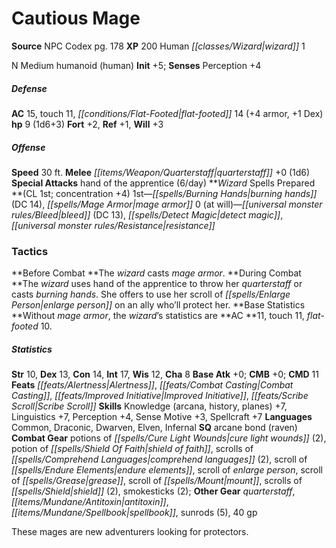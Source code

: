﻿---
cssclass: [monsters]
title1: Cautious Mage
title2: Cautious Mage
CR: 1/2
sources:
- name: NPC Codex
  page: 178
  link: http://paizo.com/products/btpy8v3a?Pathfinder-Roleplaying-Game-NPC-Codex
XP: 200
race: Human
classes:
- wizard 1
alignment: N
size: Medium
type: humanoid
subtypes:
- human
initiative:
  bonus: 5
AC:
  AC: 15
  touch: 11
  flat_footed: 14
  components:
    armor: 4
    dex: 1
HP:
  HP: 9
  long: 1d6+3
saves:
  fort: 2
  ref: 1
  will: 3
speeds:
  base: 30
attacks:
  melee:
  - - text: quarterstaff +0 (1d6)
      entries:
      - - damage: 1d6
      attack: quarterstaff
      bonus:
      - 0
  special:
  - hand of the apprentice (6/day)
spells:
  entries:
  - name: burning hands
    source: Wizard
    level: 1
    DC: 14
  - name: mage armor
    source: Wizard
    level: 1
  - name: bleed
    source: Wizard
    level: 0
    DC: 13
  - name: detect magic
    source: Wizard
    level: 0
  - name: resistance
    source: Wizard
    level: 0
  sources:
  - name: Wizard
    type: prepared
    CL: 1
    concentration: 4
    slots:
      0: at-will
tactics:
  Before Combat: The wizard casts mage armor.
  During Combat: The wizard uses hand of the apprentice to throw her quarterstaff
    or casts burning hands. She offers to use her scroll of enlarge person on an ally
    who'll protect her.
  Base Statistics: Without mage armor, the wizard's statistics are AC 11, touch 11,
    flat-footed 10.
ability_scores:
  STR: 10
  DEX: 13
  CON: 14
  INT: 17
  WIS: 12
  CHA: 8
BAB: 0
CMB: 0
CMD: 11
feats:
- name: Alertness
- name: Combat Casting
- name: Improved Initiative
- name: Scribe Scroll
skills:
  Knowledge (arcana): 7
  Knowledge (history): 7
  Knowledge (planes): 7
  Linguistics: 7
  Perception: 4
  Sense Motive: 3
  Spellcraft: 7
languages:
- Common
- Draconic
- Dwarven
- Elven
- Infernal
special_qualities:
- arcane bond (raven)
gear:
  combat:
  - potions of cure light wounds (2)
  - potion of shield of faith
  - scrolls of comprehend languages (2)
  - scroll of endure elements
  - scroll of enlarge person
  - scroll of grease
  - scroll of mount
  - scrolls of shield (2)
  - smokesticks (2)
  other:
  - quarterstaff
  - antitoxin
  - spellbook
  - sunrods (5)
  - 40 gp
desc_long: These mages are new adventurers looking for protectors.

---

# Cautious Mage

**Source** NPC Codex pg. 178
**XP** 200
Human _[[classes/Wizard|wizard]]_ 1

N Medium humanoid (human)
**Init** +5; **Senses** Perception +4

##### Defense

**AC** 15, touch 11, _[[conditions/Flat-Footed|flat-footed]]_ 14 (+4 armor, +1 Dex)
**hp** 9 (1d6+3)
**Fort** +2, **Ref** +1, **Will** +3

##### Offense
**Speed** 30 ft.
**Melee** _[[items/Weapon/Quarterstaff|quarterstaff]]_ +0 (1d6)
**Special Attacks** hand of the apprentice (6/day)
**_Wizard_ Spells Prepared **(CL 1st; concentration +4)
1st—_[[spells/Burning Hands|burning hands]]_ (DC 14), _[[spells/Mage Armor|mage armor]]_
0 (at will)—_[[universal monster rules/Bleed|bleed]]_ (DC 13), _[[spells/Detect Magic|detect magic]]_, _[[universal monster rules/Resistance|resistance]]_

### Tactics

**Before Combat **The _wizard_ casts _mage armor_.
**During Combat **The _wizard_ uses hand of the apprentice to throw her _quarterstaff_ or casts _burning hands_. She offers to use her scroll of _[[spells/Enlarge Person|enlarge person]]_ on an ally who’ll protect her.
**Base Statistics **Without _mage armor_, the _wizard_’s statistics are **AC **11, touch 11, _flat-footed_ 10.

##### Statistics
**Str** 10, **Dex** 13, **Con** 14, **Int** 17, **Wis** 12, **Cha** 8
**Base Atk** +0; **CMB** +0; **CMD** 11
**Feats** _[[feats/Alertness|Alertness]]_, _[[feats/Combat Casting|Combat Casting]]_, _[[feats/Improved Initiative|Improved Initiative]]_, _[[feats/Scribe Scroll|Scribe Scroll]]_
**Skills** Knowledge (arcana, history, planes) +7, Linguistics +7, Perception +4, Sense Motive +3, Spellcraft +7
**Languages** Common, Draconic, Dwarven, Elven, Infernal
**SQ** arcane bond (raven)
**Combat Gear** potions of _[[spells/Cure Light Wounds|cure light wounds]]_ (2), potion of _[[spells/Shield Of Faith|shield of faith]]_, scrolls of _[[spells/Comprehend Languages|comprehend languages]]_ (2), scroll of _[[spells/Endure Elements|endure elements]]_, scroll of _enlarge person_, scroll of _[[spells/Grease|grease]]_, scroll of _[[spells/Mount|mount]]_, scrolls of _[[spells/Shield|shield]]_ (2), smokesticks (2); **Other Gear** _quarterstaff_, _[[items/Mundane/Antitoxin|antitoxin]]_, _[[items/Mundane/Spellbook|spellbook]]_, sunrods (5), 40 gp

These mages are new adventurers looking for protectors.